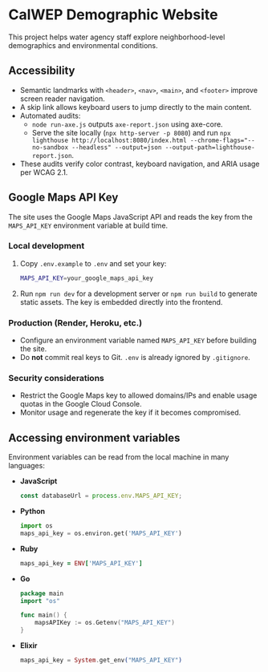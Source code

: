 # CalWEP Demographic Website

This project helps water agency staff explore neighborhood-level demographics and environmental conditions.

## Accessibility

- Semantic landmarks with `<header>`, `<nav>`, `<main>`, and `<footer>` improve screen reader navigation.
- A skip link allows keyboard users to jump directly to the main content.
- Automated audits:
  - `node run-axe.js` outputs `axe-report.json` using axe-core.
  - Serve the site locally (`npx http-server -p 8080`) and run `npx lighthouse http://localhost:8080/index.html --chrome-flags="--no-sandbox --headless" --output=json --output-path=lighthouse-report.json`.
- These audits verify color contrast, keyboard navigation, and ARIA usage per WCAG 2.1.

## Google Maps API Key

The site uses the Google Maps JavaScript API and reads the key from the `MAPS_API_KEY` environment variable at build time.

### Local development

1. Copy `.env.example` to `.env` and set your key:
   ```bash
   MAPS_API_KEY=your_google_maps_api_key
   ```
2. Run `npm run dev` for a development server or `npm run build` to generate static assets. The key is embedded directly into the frontend.

### Production (Render, Heroku, etc.)

- Configure an environment variable named `MAPS_API_KEY` before building the site.
- Do **not** commit real keys to Git. `.env` is already ignored by `.gitignore`.

### Security considerations

- Restrict the Google Maps key to allowed domains/IPs and enable usage quotas in the Google Cloud Console.
- Monitor usage and regenerate the key if it becomes compromised.

## Accessing environment variables

Environment variables can be read from the local machine in many languages:

- **JavaScript**
  ```js
  const databaseUrl = process.env.MAPS_API_KEY;
  ```
- **Python**
  ```python
  import os
  maps_api_key = os.environ.get('MAPS_API_KEY')
  ```
- **Ruby**
  ```ruby
  maps_api_key = ENV['MAPS_API_KEY']
  ```
- **Go**

  ```go
  package main
  import "os"

  func main() {
      mapsAPIKey := os.Getenv("MAPS_API_KEY")
  }
  ```

- **Elixir**
  ```elixir
  maps_api_key = System.get_env("MAPS_API_KEY")
  ```

